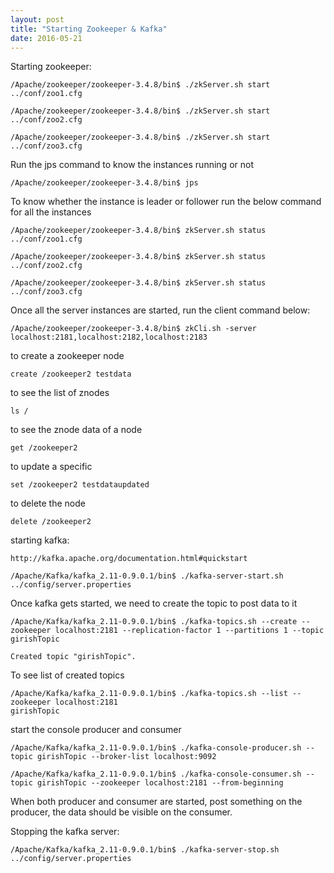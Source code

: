 ```yaml
---
layout: post
title: "Starting Zookeeper & Kafka"
date: 2016-05-21
---
```


Starting zookeeper:

```
/Apache/zookeeper/zookeeper-3.4.8/bin$ ./zkServer.sh start ../conf/zoo1.cfg

/Apache/zookeeper/zookeeper-3.4.8/bin$ ./zkServer.sh start ../conf/zoo2.cfg

/Apache/zookeeper/zookeeper-3.4.8/bin$ ./zkServer.sh start ../conf/zoo3.cfg

```
Run the jps command to know the instances running or not

```
/Apache/zookeeper/zookeeper-3.4.8/bin$ jps
```

To know whether the instance is leader or follower run the below command for all the instances

```
/Apache/zookeeper/zookeeper-3.4.8/bin$ zkServer.sh status ../conf/zoo1.cfg

/Apache/zookeeper/zookeeper-3.4.8/bin$ zkServer.sh status ../conf/zoo2.cfg

/Apache/zookeeper/zookeeper-3.4.8/bin$ zkServer.sh status ../conf/zoo3.cfg
```

Once all the server instances are started, run the client command below:

```
/Apache/zookeeper/zookeeper-3.4.8/bin$ zkCli.sh -server localhost:2181,localhost:2182,localhost:2183
```

to create a zookeeper node

```
create /zookeeper2 testdata
```

to see the list of znodes

```
ls /
```

to see the znode data of a node

```
get /zookeeper2
```

to update a specific 

```
set /zookeeper2 testdataupdated
```

to delete the node

```
delete /zookeeper2
```

starting kafka:

```
http://kafka.apache.org/documentation.html#quickstart
```

```
/Apache/Kafka/kafka_2.11-0.9.0.1/bin$ ./kafka-server-start.sh ../config/server.properties
```

Once kafka gets started, we need to create the topic to post data to it

```
/Apache/Kafka/kafka_2.11-0.9.0.1/bin$ ./kafka-topics.sh --create --zookeeper localhost:2181 --replication-factor 1 --partitions 1 --topic girishTopic

Created topic "girishTopic".
```

To see list of created topics

```
/Apache/Kafka/kafka_2.11-0.9.0.1/bin$ ./kafka-topics.sh --list --zookeeper localhost:2181
girishTopic
```

start the console producer and consumer 

```
/Apache/Kafka/kafka_2.11-0.9.0.1/bin$ ./kafka-console-producer.sh --topic girishTopic --broker-list localhost:9092
```

```
/Apache/Kafka/kafka_2.11-0.9.0.1/bin$ ./kafka-console-consumer.sh --topic girishTopic --zookeeper localhost:2181 --from-beginning
```
When both producer and consumer are started, post something on the producer, the data should be visible on the consumer.

Stopping the kafka server:

```
/Apache/Kafka/kafka_2.11-0.9.0.1/bin$ ./kafka-server-stop.sh ../config/server.properties
```
